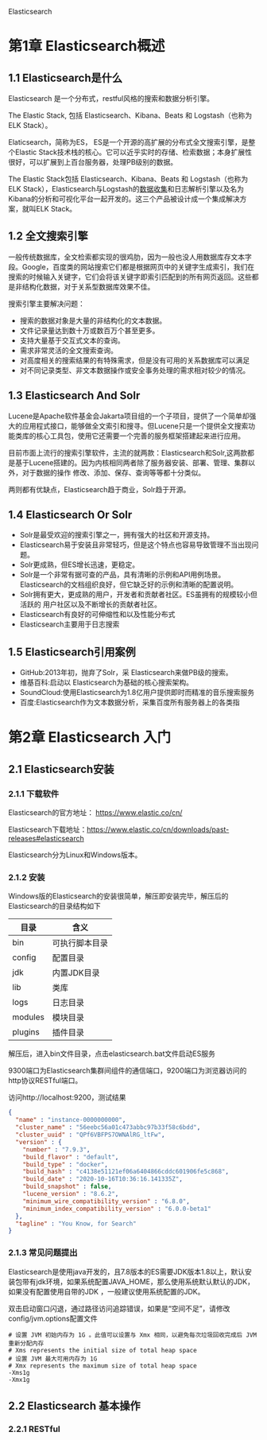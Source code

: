 Elasticsearch

# 第1章 Elasticsearch概述

## 1.1 Elasticsearch是什么

Elasticsearch 是一个分布式，restful风格的搜索和数据分析引擎。

The Elastic Stack, 包括 Elasticsearch、Kibana、Beats 和 Logstash（也称为 ELK Stack）。

Elaticsearch，简称为ES， ES是一个开源的高扩展的分布式全文搜索引擎，是整个Elastic Stack技术栈的核心。它可以近乎实时的存储、检索数据；本身扩展性很好，可以扩展到上百台服务器，处理PB级别的数据。

The Elastic Stack包括 Elasticsearch、Kibana、Beats 和 Logstash（也称为 ELK Stack），Elasticsearch与Logstash的[数据收集](https://baike.baidu.com/item/数据收集/2245693?fromModule=lemma_inlink)和日志解析引擎以及名为Kibana的分析和可视化平台一起开发的。这三个产品被设计成一个集成解决方案，就叫ELK Stack。

## 1.2 全文搜索引擎

一般传统数据库，全文检索都实现的很鸡肋，因为一般也没人用数据库存文本字段。Google，百度类的网站搜索它们都是根据网页中的关键字生成索引，我们在搜索的时候输入关键字，它们会将该关键字即索引匹配到的所有网页返回。这些都是非结构化数据，对于关系型数据库效果不佳。

搜索引擎主要解决问题：

* 搜索的数据对象是大量的非结构化的文本数据。
* 文件记录量达到数十万或数百万个甚至更多。
* 支持大量基于交互式文本的查询。
* 需求非常灵活的全文搜索查询。
* 对高度相关的搜索结果的有特殊需求，但是没有可用的关系数据库可以满足
* 对不同记录类型、非文本数据操作或安全事务处理的需求相对较少的情况。

## 1.3 Elasticsearch And Solr

Lucene是Apache软件基金会Jakarta项目组的一个子项目，提供了一个简单却强大的应用程式接口，能够做全文索引和搜寻。但Lucene只是一个提供全文搜索功能类库的核心工具包，使用它还需要一个完善的服务框架搭建起来进行应用。

目前市面上流行的搜索引擎软件，主流的就两款：Elasticsearch和Solr,这两款都是基于Lucene搭建的。因为内核相同两者除了服务器安装、部署、管理、集群以外，对于数据的操作 修改、添加、保存、查询等等都十分类似。

两则都有优缺点，Elasticsearch趋于商业，Solr趋于开源。

## 1.4 Elasticsearch Or Solr

* Solr是最受欢迎的搜索引擎之一，拥有强大的社区和开源支持。
* Elasticsearch易于安装且非常轻巧，但是这个特点也容易导致管理不当出现问题。
* Solr更成熟，但ES增长迅速，更稳定。
* Solr是一个非常有据可查的产品，具有清晰的示例和API用例场景。Elasticsearch的文档组织良好，但它缺乏好的示例和清晰的配置说明。
* Solr拥有更大，更成熟的用户，开发者和贡献者社区。ES虽拥有的规模较小但活跃的 用户社区以及不断增长的贡献者社区。
* Elasticsearch有良好的可伸缩性和以及性能分布式
* Elasticsearch主要用于日志搜索

## 1.5 Elasticsearch引用案例

* GitHub:2013年初，抛弃了Solr，采 Elasticsearch来做PB级的搜索。
* 维基百科:启动以 Elasticsearch为基础的核心搜索架构。
* SoundCloud:使用Elasticsearch为1.8亿用户提供即时而精准的音乐搜索服务
* 百度:Elasticsearch作为文本数据分析，采集百度所有服务器上的各类指

# 第2章 Elasticsearch 入门

## 2.1 Elasticsearch安装

### 2.1.1 下载软件

Elasticsearch的官方地址： https://www.elastic.co/cn/

Elasticsearch下载地址：https://www.elastic.co/cn/downloads/past-releases#elasticsearch

Elasticsearch分为Linux和Windows版本。

### 2.1.2 安装

Windows版的Elasticsearch的安装很简单，解压即安装完毕，解压后的 Elasticsearch的目录结构如下

| 目录    | 含义           |
| ------- | -------------- |
| bin     | 可执行脚本目录 |
| config  | 配置目录       |
| jdk     | 内置JDK目录    |
| lib     | 类库           |
| logs    | 日志目录       |
| modules | 模块目录       |
| plugins | 插件目录       |

解压后，进入bin文件目录，点击elasticsearch.bat文件启动ES服务

9300端口为Elasticsearch集群间组件的通信端口，9200端口为浏览器访问的http协议RESTful端口。

访问http://localhost:9200，测试结果

```json
{
  "name" : "instance-0000000000",
  "cluster_name" : "56eebc56a01c473abbc97b33f58c6bdd",
  "cluster_uuid" : "QPf6VBFPS7OWNAlRG_ltFw",
  "version" : {
    "number" : "7.9.3",
    "build_flavor" : "default",
    "build_type" : "docker",
    "build_hash" : "c4138e51121ef06a6404866cddc601906fe5c868",
    "build_date" : "2020-10-16T10:36:16.141335Z",
    "build_snapshot" : false,
    "lucene_version" : "8.6.2",
    "minimum_wire_compatibility_version" : "6.8.0",
    "minimum_index_compatibility_version" : "6.0.0-beta1"
  },
  "tagline" : "You Know, for Search"
}
```

### 2.1.3 常见问题提出

Elasticsearch是使用java开发的，且7.8版本的ES需要JDK版本1.8以上，默认安装包带有jdk环境，如果系统配置JAVA_HOME，那么使用系统默认默认的JDK，如果没有配置使用自带的JDK ，一般建议使用系统配置的JDK。

双击启动窗口闪退，通过路径访问追踪错误，如果是“空间不足”，请修改config/jvm.options配置文件

```
# 设置 JVM 初始内存为 1G 。此值可以设置与 Xmx 相同，以避免每次垃圾回收完成后 JVM 重新分配内存
# Xms represents the initial size of total heap space
# 设置 JVM 最大可用内存为 1G
# Xmx represents the maximum size of total heap space
-Xms1g
-Xmx1g
```

## 2.2 Elasticsearch 基本操作

### 2.2.1 RESTful

